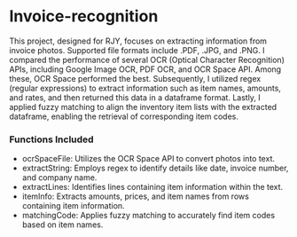 # Invoice-recognition

This project, designed for RJY, focuses on extracting information from invoice photos. Supported file formats include .PDF, .JPG, and .PNG. I compared the performance of several OCR (Optical Character Recognition) APIs, including Google Image OCR, PDF OCR, and OCR Space API. Among these, OCR Space performed the best. Subsequently, I utilized regex (regular expressions) to extract information such as item names, amounts, and rates, and then returned this data in a dataframe format. Lastly, I applied fuzzy matching to align the inventory item lists with the extracted dataframe, enabling the retrieval of corresponding item codes.

### Functions Included
- ocrSpaceFile: Utilizes the OCR Space API to convert photos into text.
- extractString: Employs regex to identify details like date, invoice number, and company name.
- extractLines: Identifies lines containing item information within the text.
- itemInfo: Extracts amounts, prices, and item names from rows containing item information.
- matchingCode: Applies fuzzy matching to accurately find item codes based on item names.
